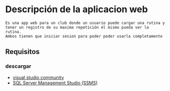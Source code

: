# Descripción de la aplicacion web
	Es una app web para un club donde un usuario puede cargar una rutina y tener un registro de su maxima repetición el mismo pueda ver la rutina. 
    Ambos tienen que iniciar sesion para poder poder usarla completamente 

## Requisitos
### descargar 
* [visual studio community](https://visualstudio.microsoft.com/es/vs/community/)
* [SQL Server Management Studio (SSMS)](https://aka.ms/ssmsfullsetup) 
